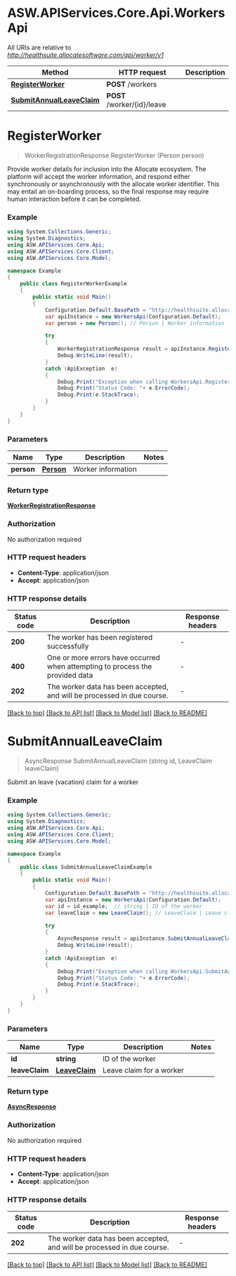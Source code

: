 # ASW.APIServices.Core.Api.WorkersApi

All URIs are relative to *http://healthsuite.allocatesoftware.com/api/worker/v1*

Method | HTTP request | Description
------------- | ------------- | -------------
[**RegisterWorker**](WorkersApi.md#registerworker) | **POST** /workers | 
[**SubmitAnnualLeaveClaim**](WorkersApi.md#submitannualleaveclaim) | **POST** /worker/{id}/leave | 


<a name="registerworker"></a>
# **RegisterWorker**
> WorkerRegistrationResponse RegisterWorker (Person person)



Provide worker details for inclusion into the Allocate ecosystem. The platform will accept the worker information, and respond either synchronously or asynchronously with the allocate worker identifier. This may entail an on-boarding process, so the final response may require human interaction before it can be completed.

### Example
```csharp
using System.Collections.Generic;
using System.Diagnostics;
using ASW.APIServices.Core.Api;
using ASW.APIServices.Core.Client;
using ASW.APIServices.Core.Model;

namespace Example
{
    public class RegisterWorkerExample
    {
        public static void Main()
        {
            Configuration.Default.BasePath = "http://healthsuite.allocatesoftware.com/api/worker/v1";
            var apiInstance = new WorkersApi(Configuration.Default);
            var person = new Person(); // Person | Worker information

            try
            {
                WorkerRegistrationResponse result = apiInstance.RegisterWorker(person);
                Debug.WriteLine(result);
            }
            catch (ApiException  e)
            {
                Debug.Print("Exception when calling WorkersApi.RegisterWorker: " + e.Message );
                Debug.Print("Status Code: "+ e.ErrorCode);
                Debug.Print(e.StackTrace);
            }
        }
    }
}
```

### Parameters

Name | Type | Description  | Notes
------------- | ------------- | ------------- | -------------
 **person** | [**Person**](Person.md)| Worker information | 

### Return type

[**WorkerRegistrationResponse**](WorkerRegistrationResponse.md)

### Authorization

No authorization required

### HTTP request headers

 - **Content-Type**: application/json
 - **Accept**: application/json

### HTTP response details
| Status code | Description | Response headers |
|-------------|-------------|------------------|
| **200** | The worker has been registered successfully |  -  |
| **400** | One or more errors have occurred when attempting to process the provided data |  -  |
| **202** | The worker data has been accepted, and will be processed in due course. |  -  |

[[Back to top]](#) [[Back to API list]](../README.md#documentation-for-api-endpoints) [[Back to Model list]](../README.md#documentation-for-models) [[Back to README]](../README.md)

<a name="submitannualleaveclaim"></a>
# **SubmitAnnualLeaveClaim**
> AsyncResponse SubmitAnnualLeaveClaim (string id, LeaveClaim leaveClaim)



Submit an leave (vacation) claim for a worker

### Example
```csharp
using System.Collections.Generic;
using System.Diagnostics;
using ASW.APIServices.Core.Api;
using ASW.APIServices.Core.Client;
using ASW.APIServices.Core.Model;

namespace Example
{
    public class SubmitAnnualLeaveClaimExample
    {
        public static void Main()
        {
            Configuration.Default.BasePath = "http://healthsuite.allocatesoftware.com/api/worker/v1";
            var apiInstance = new WorkersApi(Configuration.Default);
            var id = id_example;  // string | ID of the worker
            var leaveClaim = new LeaveClaim(); // LeaveClaim | Leave claim for a worker

            try
            {
                AsyncResponse result = apiInstance.SubmitAnnualLeaveClaim(id, leaveClaim);
                Debug.WriteLine(result);
            }
            catch (ApiException  e)
            {
                Debug.Print("Exception when calling WorkersApi.SubmitAnnualLeaveClaim: " + e.Message );
                Debug.Print("Status Code: "+ e.ErrorCode);
                Debug.Print(e.StackTrace);
            }
        }
    }
}
```

### Parameters

Name | Type | Description  | Notes
------------- | ------------- | ------------- | -------------
 **id** | **string**| ID of the worker | 
 **leaveClaim** | [**LeaveClaim**](LeaveClaim.md)| Leave claim for a worker | 

### Return type

[**AsyncResponse**](AsyncResponse.md)

### Authorization

No authorization required

### HTTP request headers

 - **Content-Type**: application/json
 - **Accept**: application/json

### HTTP response details
| Status code | Description | Response headers |
|-------------|-------------|------------------|
| **202** | The worker data has been accepted, and will be processed in due course. |  -  |

[[Back to top]](#) [[Back to API list]](../README.md#documentation-for-api-endpoints) [[Back to Model list]](../README.md#documentation-for-models) [[Back to README]](../README.md)

